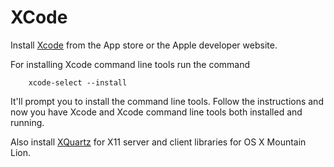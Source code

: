 # XCode

Install [Xcode](https://developer.apple.com/xcode/) from the App store or the Apple developer website. 

For installing Xcode command line tools run the command 

        xcode-select --install

It'll prompt you to install the command line tools. Follow the instructions and now you have Xcode and Xcode command line tools both installed and running. 

Also install [XQuartz](http://xquartz.macosforge.org/landing/) for X11 server and client libraries for OS X Mountain Lion.
